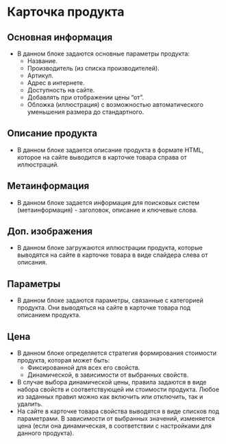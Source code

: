 # Карточка продукта
## Основная информация
* В данном блоке задаются основные параметры продукта:
    + Название.
    + Производитель (из списка производителей).
    + Артикул.
    + Адрес в интернете.
    + Доступность на сайте.
    + Добавлять при отображении цены “от”.
    + Обложка (иллюстрация) с возможностью автоматического уменьшения размера до стандартного.

## Описание продукта
* В данном блоке задается описание продукта в формате HTML, которое на сайте выводится в карточке товара справа от иллюстраций.

## Метаинформация
* В данном блоке задается информация для поисковых систем (метаинформация) - заголовок, описание и ключевые слова.

## Доп. изображения
* В данном блоке загружаются иллюстрации продукта, которые выводятся на сайте в карточке товара в виде слайдера слева от описания.

## Параметры
* В данном блоке задаются параметры, связанные с категорией продукта. Они выводяться на сайте в карточке товара под описанием продукта.

## Цена
* В данном блоке определяется стратегия формирования стоимости продукта, которая может быть:
    + Фиксированной для всех его свойств.
    + Динамической, в зависимости от выбранных свойств.
* В случае выбора динамической цены, правила задаются в виде набора свойств и соответствующей им стоимости продукта. Любое из заданных правил можно как включить или отключить, так и удалить.
* На сайте в карточке товара свойства выводятся в виде списков под параметрами. В зависимости от выбранных значений, изменяется цена (если она динамическая, в соответствии с настройками для данного продукта).
